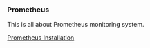 ### Prometheus

This is all about Prometheus monitoring system.

[Prometheus Installation](https://github.com/hamidaria70/personal/blob/master/monitoring/prometheus/installation.md)

